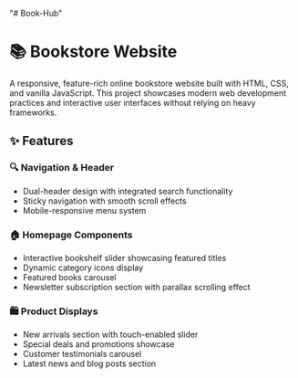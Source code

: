 "# Book-Hub" 
# 📚 Bookstore Website

A responsive, feature-rich online bookstore website built with HTML, CSS, and vanilla JavaScript. This project showcases modern web development practices and interactive user interfaces without relying on heavy frameworks.

## ✨ Features

### 🔍 Navigation & Header
* Dual-header design with integrated search functionality
* Sticky navigation with smooth scroll effects
* Mobile-responsive menu system

### 🏠 Homepage Components
* Interactive bookshelf slider showcasing featured titles
* Dynamic category icons display
* Featured books carousel
* Newsletter subscription section with parallax scrolling effect

### 🛍️ Product Displays
* New arrivals section with touch-enabled slider
* Special deals and promotions showcase
* Customer testimonials carousel
* Latest news and blog posts section
